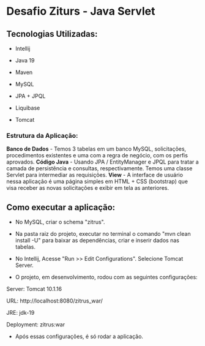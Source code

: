 <h1>Desafio Ziturs - Java Servlet</h1>



<h2>Tecnologias Utilizadas:</h2>



* Intellij

* Java 19

* Maven

* MySQL

* JPA + JPQL

* Liquibase

* Tomcat

<h3>Estrutura da Aplicação:</h3>


**Banco de Dados** - Temos 3 tabelas em um banco MySQL, solicitações, procedimentos existentes e uma com a regra de negócio, com os perfis aprovados.
**Código Java** - Usando JPA / EntityManager e JPQL para tratar a camada de persistência e consultas, respectivamente. Temos uma classe Servlet para intermediar as requisições.
**View** - A interface de usuário nessa aplicação é uma página simples em HTML + CSS (bootstrap) que visa receber as novas solicitações e exibir em tela as anteriores.


<h2>Como executar a aplicação:</h2>


+ No MySQL, criar o schema "zitrus".

+ Na pasta raiz do projeto, executar no terminal o comando "mvn clean install -U" para baixar as dependências, criar e inserir dados nas tabelas.

+ No Intellij, Acesse "Run >> Edit Configurations". Selecione Tomcat Server.
+ O projeto, em desenvolvimento, rodou com as seguintes configurações:

 Server: Tomcat 10.1.16
 
 URL: http://localhost:8080/zitrus_war/
 
 JRE: jdk-19
 
 Deployment: zitrus:war

 

+ Após essas configurações, é só rodar a aplicação.
